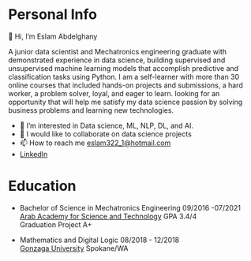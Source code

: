 # Personal Info
👋 Hi, I’m Eslam Abdelghany 

A junior data scientist and Mechatronics engineering graduate with demonstrated experience in data science, building supervised and unsupervised machine learning models that accomplish predictive and classification tasks using Python. I am a self-learner with more than 30 online courses that included hands-on projects and submissions, a hard worker, a problem solver, loyal, and eager to learn. looking for an opportunity that will help me satisfy my data science passion by solving business problems and learning new technologies.

- 👀 I’m interested in Data science, ML, NLP, DL, and AI.
- 💞️ I would like to collaborate on data science projects
- 📫 How to reach me eslam322_1@hotmail.com
- [LinkedIn](https://www.linkedin.com/in/eabdelghany101/)

# Education                 				      
- Bachelor of Science in Mechatronics Engineering 	     09/2016 -07/2021                                                                      
  [Arab Academy for Science and Technology](https://www.aast.edu/en/index.php)    	    	     GPA 3.4/4     
  Graduation Project                                      A+ 
  
- Mathematics and Digital Logic 		            		     08/2018 - 12/2018                                                                     
  [Gonzaga University](https://www.gonzaga.edu/)                                     Spokane/WA                

<!---
sam1o1/sam1o1 is a ✨ special ✨ repository because its `README.md` (this file) appears on your GitHub profile.
You can click the Preview link to take a look at your changes.
--->

